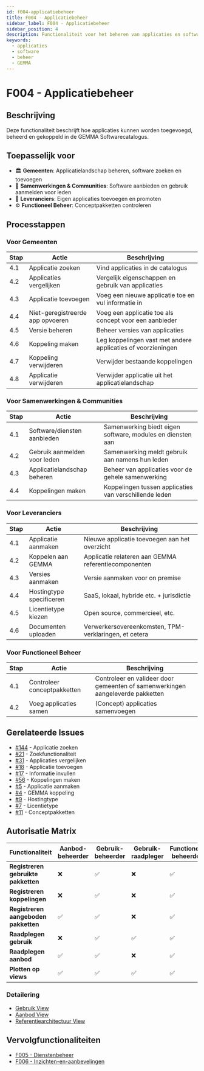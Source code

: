 ```yaml
---
id: f004-applicatiebeheer
title: F004 - Applicatiebeheer
sidebar_label: F004 - Applicatiebeheer
sidebar_position: 4
description: Functionaliteit voor het beheren van applicaties en software
keywords:
  - applicaties
  - software
  - beheer
  - GEMMA
---
```


# F004 - Applicatiebeheer

## Beschrijving
Deze functionaliteit beschrijft hoe applicaties kunnen worden toegevoegd, beheerd en gekoppeld in de GEMMA Softwarecatalogus.

## Toepasselijk voor
- 🏛️ **Gemeenten**: Applicatielandschap beheren, software zoeken en toevoegen
- 🤝 **Samenwerkingen & Communities**: Software aanbieden en gebruik aanmelden voor leden
- 🏢 **Leveranciers**: Eigen applicaties toevoegen en promoten
- ⚙️ **Functioneel Beheer**: Conceptpakketten controleren

## Processtappen

### Voor Gemeenten
| Stap | Actie | Beschrijving |
|------|-------|--------------|
| 4.1 | Applicatie zoeken | Vind applicaties in de catalogus |
| 4.2 | Applicaties vergelijken | Vergelijk eigenschappen en gebruik van applicaties |
| 4.3 | Applicatie toevoegen | Voeg een nieuwe applicatie toe en vul informatie in |
| 4.4 | Niet-geregistreerde app opvoeren | Voeg een applicatie toe als concept voor een aanbieder |
| 4.5 | Versie beheren | Beheer versies van applicaties |
| 4.6 | Koppeling maken | Leg koppelingen vast met andere applicaties of voorzieningen |
| 4.7 | Koppeling verwijderen | Verwijder bestaande koppelingen |
| 4.8 | Applicatie verwijderen | Verwijder applicatie uit het applicatielandschap |

### Voor Samenwerkingen & Communities
| Stap | Actie | Beschrijving |
|------|-------|--------------|
| 4.1 | Software/diensten aanbieden | Samenwerking biedt eigen software, modules en diensten aan |
| 4.2 | Gebruik aanmelden voor leden | Samenwerking meldt gebruik aan namens hun leden |
| 4.3 | Applicatielandschap beheren | Beheer van applicaties voor de gehele samenwerking |
| 4.4 | Koppelingen maken | Koppelingen tussen applicaties van verschillende leden |

### Voor Leveranciers
| Stap | Actie | Beschrijving |
|------|-------|--------------|
| 4.1 | Applicatie aanmaken | Nieuwe applicatie toevoegen aan het overzicht |
| 4.2 | Koppelen aan GEMMA | Applicatie relateren aan GEMMA referentiecomponenten |
| 4.3 | Versies aanmaken | Versie aanmaken voor on premise |
| 4.4 | Hostingtype specificeren | SaaS, lokaal, hybride etc. + jurisdictie |
| 4.5 | Licentietype kiezen | Open source, commercieel, etc. |
| 4.6 | Documenten uploaden | Verwerkersovereenkomsten, TPM-verklaringen, et cetera |

### Voor Functioneel Beheer
| Stap | Actie | Beschrijving |
|------|-------|--------------|
| 4.1 | Controleer conceptpakketten | Controleer en valideer door gemeenten of samenwerkingen aangeleverde pakketten |
| 4.2 | Voeg applicaties samen | (Concept) applicaties samenvoegen |

## Gerelateerde Issues
- [#144](https://github.com/VNG-Realisatie/Softwarecatalogus/issues/144) - Applicatie zoeken
- [#21](https://github.com/VNG-Realisatie/Softwarecatalogus/issues/21) - Zoekfunctionaliteit
- [#31](https://github.com/VNG-Realisatie/Softwarecatalogus/issues/31) - Applicaties vergelijken
- [#18](https://github.com/VNG-Realisatie/Softwarecatalogus/issues/18) - Applicatie toevoegen
- [#17](https://github.com/VNG-Realisatie/Softwarecatalogus/issues/17) - Informatie invullen
- [#56](https://github.com/VNG-Realisatie/Softwarecatalogus/issues/56) - Koppelingen maken
- [#5](https://github.com/VNG-Realisatie/Softwarecatalogus/issues/5) - Applicatie aanmaken
- [#4](https://github.com/VNG-Realisatie/Softwarecatalogus/issues/4) - GEMMA koppeling
- [#9](https://github.com/VNG-Realisatie/Softwarecatalogus/issues/9) - Hostingtype
- [#7](https://github.com/VNG-Realisatie/Softwarecatalogus/issues/7) - Licentietype
- [#11](https://github.com/VNG-Realisatie/Softwarecatalogus/issues/11) - Conceptpakketten

## Autorisatie Matrix

| Functionaliteit | Aanbod-beheerder | Gebruik-beheerder | Gebruik-raadpleger | Functioneel beheerder | VNG-raadpleger | Bezoeker |
|------------------|------------------|-------------------|--------------------|-----------------------|----------------|----------|
| **Registreren gebruikte pakketten** | ❌ | ✅ | ❌ | ✅ | ❌ | ❌ |
| **Registreren koppelingen** | ❌ | ✅ | ❌ | ✅ | ❌ | ❌ |
| **Registreren aangeboden pakketten** | ✅ | ✅ | ❌ | ✅ | ❌ | ❌ |
| **Raadplegen gebruik** | ❌ | ✅ | ✅ | ✅ | ❌ | ❌ |
| **Raadplegen aanbod** | ✅ | ✅ | ❌ | ✅ | ❌ | ❌ |
| **Plotten op views** | ✅ | ✅ | ✅ | ✅ | ✅ | ❌ |

### Detailering
- [Gebruik View](https://vng-realisatie.github.io/Softwarecatalogus-Archi-repository/id-5af2e6f1-0ffa-403a-b8e5-1bf6153acfe1/views/id-8f3fd01f6b974c0f85e43f514225e973.html)
- [Aanbod View](https://vng-realisatie.github.io/Softwarecatalogus-Archi-repository/id-5af2e6f1-0ffa-403a-b8e5-1bf6153acfe1/views/id-0a04a95fc8b743089aa04706580e0dc3.html)
- [Referentiearchitectuur View](https://vng-realisatie.github.io/Softwarecatalogus-Archi-repository/id-5af2e6f1-0ffa-403a-b8e5-1bf6153acfe1/views/id-00da0c7e38764f8f82a57792dcddab00.html)

## Vervolgfunctionaliteiten
- [F005 - Dienstenbeheer](./F005-dienstenbeheer.md)
- [F006 - Inzichten-en-aanbevelingen](./F006-inzichten-en-aanbevelingen.md)
